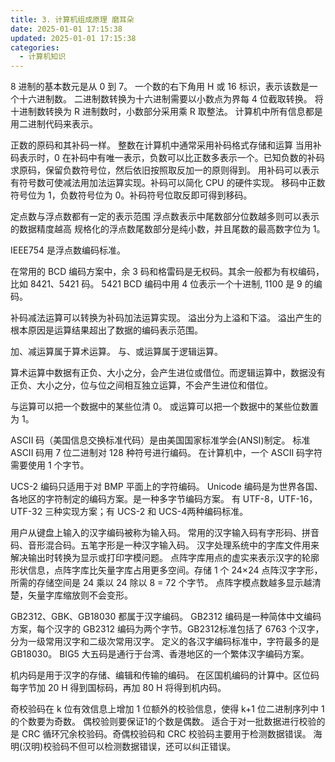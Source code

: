 ```yaml
---
title: 3. 计算机组成原理 磨耳朵
date: 2025-01-01 17:15:38
updated: 2025-01-01 17:15:38
categories:
  - 计算机知识
---
```


8 进制的基本数元是从 0 到 7。
一个数的右下角用 H 或 16 标识，表示该数是一个十六进制数。
二进制数转换为十六进制需要以小数点为界每 4 位截取转换。
将十进制数转换为 R 进制数时，小数部分采用乘 R 取整法。
计算机中所有信息都是用二进制代码来表示。
<!-- more -->

正数的原码和其补码一样。
整数在计算机中通常采用补码格式存储和运算
当用补码表示时，0 在补码中有唯一表示，负数可以比正数多表示一个。已知负数的补码求原码，保留负数符号位，然后依旧按照取反加一的原则得到。
用补码可以表示有符号数可使减法用加法运算实现。补码可以简化 CPU 的硬件实现。
移码中正数符号位为 1，负数符号位为 0。补码符号位取反即可得到移码。

定点数与浮点数都有一定的表示范围
浮点数表示中尾数部分位数越多则可以表示的数据精度越高
规格化的浮点数尾数部分是纯小数，并且尾数的最高数字位为 1。

IEEE754 是浮点数编码标准。

在常用的 BCD 编码方案中，余 3 码和格雷码是无权码。其余一般都为有权编码，比如 8421、5421 码。
5421 BCD 编码中用 4 位表示一个十进制, 1100 是 9 的编码。

补码减法运算可以转换为补码加法运算实现。
溢出分为上溢和下溢。
溢出产生的根本原因是运算结果超出了数据的编码表示范围。

加、减运算属于算术运算。
与、或运算属于逻辑运算。

算术运算中数据有正负、大小之分，会产生进位或借位。而逻辑运算中，数据没有正负、大小之分，位与位之间相互独立运算，不会产生进位和借位。

与运算可以把一个数据中的某些位清 0。
或运算可以把一个数据中的某些位数置为 1。

ASCII 码（美国信息交换标准代码）是由美国国家标准学会(ANSI)制定。
标准 ASCII 码用 7 位二进制对 128 种符号进行编码。
在计算机中，一个 ASCII 码字符需要使用 1 个字节。

UCS-2 编码只适用于对 BMP 平面上的字符编码。
Unicode 编码是为世界各国、各地区的字符制定的编码方案。是一种多字节编码方案。
有 UTF-8，UTF-16，UTF-32 三种实现方案；有 UCS-2 和 UCS-4两种编码标准。

用户从键盘上输入的汉字编码被称为输入码。
常用的汉字输入码有字形码、拼音码、音形混合码。五笔字形是一种汉字输入码。
汉字处理系统中的字库文件用来解决输出时转换为显示或打印字模问题。
点阵字库用点的虚实来表示汉字的轮廓形状信息，点阵字库比矢量字库占用更多空间。存储 1 个 24×24 点阵汉字字形，所需的存储空间是 24 乘以 24 除以 8 = 72 个字节。
点阵字模点数越多显示越清楚，矢量字库缩放则不会变形。

GB2312、GBK、GB18030 都属于汉字编码。
GB2312 编码是一种简体中文编码方案，每个汉字的 GB2312 编码为两个字节。GB2312标准包括了 6763 个汉字，分为一级常用汉字和二级次常用汉字。
定义的各汉字编码标准中，字符最多的是 GB18030。
BIG5 大五码是通行于台湾、香港地区的一个繁体汉字编码方案。

机内码是用于汉字的存储、编辑和传输的编码。
在区国机编码的计算中。区位码每字节加 20 H 得到国标码，再加 80 H 将得到机内码。

奇校验码在 k 位有效信息上增加 1 位额外的校验信息，使得 k+1 位二进制序列中 1 的个数要为奇数。
偶校验则要保证1的个数是偶数。
适合于对一批数据进行校验的是 CRC 循环冗余校验码。奇偶校验码和 CRC 校验码主要用于检测数据错误。
海明(汉明)校验码不但可以检测数据错误，还可以纠正错误。
